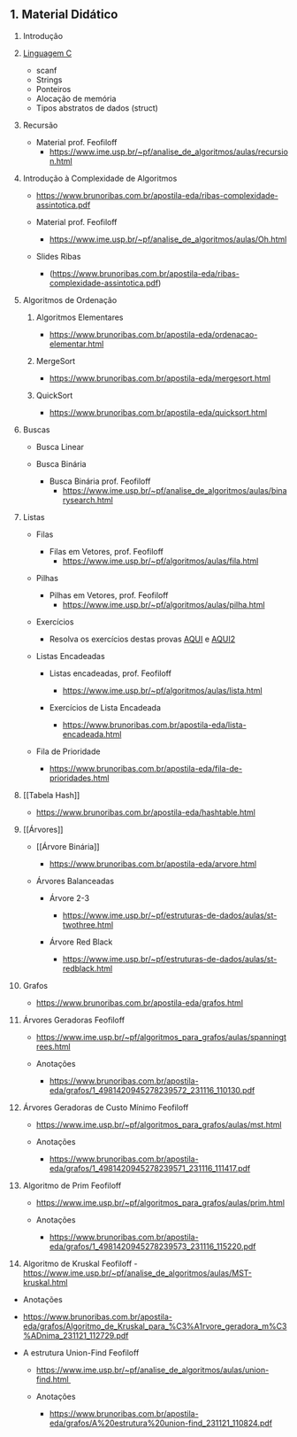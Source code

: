## 1. Material Didático

1. Introdução

2. [Linguagem C](https://www.brunoribas.com.br/apostila-eda/linguagem-C.html)
    - scanf
    - Strings
    - Ponteiros
    - Alocação de memória
    - Tipos abstratos de dados (struct)

3. Recursão

    - Material prof. Feofiloff 
	    -  https://www.ime.usp.br/~pf/analise_de_algoritmos/aulas/recursion.html

4. Introdução à Complexidade de Algoritmos 
	- https://www.brunoribas.com.br/apostila-eda/ribas-complexidade-assintotica.pdf
	
    - Material prof. Feofiloff 
	    - https://www.ime.usp.br/~pf/analise_de_algoritmos/aulas/Oh.html
	    
    - Slides Ribas 
	    - (https://www.brunoribas.com.br/apostila-eda/ribas-complexidade-assintotica.pdf)

5. Algoritmos de Ordenação

    1. Algoritmos Elementares
	    - https://www.brunoribas.com.br/apostila-eda/ordenacao-elementar.html
	    
    2. MergeSort 
	     -  https://www.brunoribas.com.br/apostila-eda/mergesort.html
	     
    3. QuickSort 
	    - https://www.brunoribas.com.br/apostila-eda/quicksort.html

6. Buscas

    - Busca Linear
    
    - Busca Binária
        - Busca Binária prof. Feofiloff
	        - https://www.ime.usp.br/~pf/analise_de_algoritmos/aulas/binarysearch.html

7. Listas

    - Filas
        - Filas em Vetores, prof. Feofiloff
	        - https://www.ime.usp.br/~pf/algoritmos/aulas/fila.html

    - Pilhas
        - Pilhas em Vetores, prof. Feofiloff
	        - https://www.ime.usp.br/~pf/algoritmos/aulas/pilha.html

    - Exercícios
        - Resolva os exercícios destas provas [AQUI](https://www.brunoribas.com.br/aed1/provas/2/2016-2.pdf) e [AQUI2](https://www.brunoribas.com.br/aed1/provas/2/2018-2.pdf)

    - Listas Encadeadas
        - Listas encadeadas, prof. Feofiloff
	        - https://www.ime.usp.br/~pf/algoritmos/aulas/lista.html

        - Exercícios de Lista Encadeada
	        - https://www.brunoribas.com.br/apostila-eda/lista-encadeada.html

    - Fila de Prioridade 
	    - https://www.brunoribas.com.br/apostila-eda/fila-de-prioridades.html
    
8. [[Tabela Hash]] 
	- https://www.brunoribas.com.br/apostila-eda/hashtable.html

9. [[Árvores]]

    - [[Árvore Binária]]
	    - https://www.brunoribas.com.br/apostila-eda/arvore.html

    - Árvores Balanceadas
        - Árvore 2-3
	        - https://www.ime.usp.br/~pf/estruturas-de-dados/aulas/st-twothree.html

        - Árvore Red Black
	        - https://www.ime.usp.br/~pf/estruturas-de-dados/aulas/st-redblack.html

10. Grafos
	- https://www.brunoribas.com.br/apostila-eda/grafos.html

 11. Árvores Geradoras Feofiloff
	 - https://www.ime.usp.br/~pf/algoritmos_para_grafos/aulas/spanningtrees.html

	 - Anotações
		 - https://www.brunoribas.com.br/apostila-eda/grafos/1_4981420945278239572_231116_110130.pdf

 12. Árvores Geradoras de Custo Mínimo Feofiloff
	 - https://www.ime.usp.br/~pf/algoritmos_para_grafos/aulas/mst.html

	 - Anotações  
		 - https://www.brunoribas.com.br/apostila-eda/grafos/1_4981420945278239571_231116_111417.pdf

 13. Algoritmo de Prim Feofiloff
	 - https://www.ime.usp.br/~pf/algoritmos_para_grafos/aulas/prim.html 
	 
	 - Anotações
		 - https://www.brunoribas.com.br/apostila-eda/grafos/1_4981420945278239573_231116_115220.pdf
 
 14.  Algoritmo de Kruskal Feofiloff
	 - https://www.ime.usp.br/~pf/analise_de_algoritmos/aulas/MST-kruskal.html 
	 
- Anotações
- https://www.brunoribas.com.br/apostila-eda/grafos/Algoritmo_de_Kruskal_para_%C3%A1rvore_geradora_m%C3%ADnima_231121_112729.pdf
		 
 - A estrutura Union-Find Feofiloff
	 - https://www.ime.usp.br/~pf/analise_de_algoritmos/aulas/union-find.html 
	 
	  - Anotações
		  - https://www.brunoribas.com.br/apostila-eda/grafos/A%20estrutura%20union-find_231121_110824.pdf